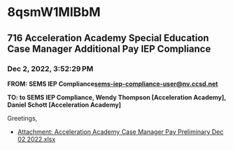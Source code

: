 # 8qsmW1MlBbM
## 716 Acceleration Academy Special Education Case Manager Additional Pay IEP Compliance
### Dec 2, 2022, 3:52:29 PM
**FROM: SEMS IEP Compliance<sems-iep-compliance-user@nv.ccsd.net>**

**TO: to SEMS IEP Compliance, Wendy Thompson [Acceleration Academy], Daniel Schott [Acceleration Academy]**


Greetings, 





* [Attachment: Acceleration Academy Case Manager Pay Preliminary Dec 02 2022.xlsx](8qsmW1MlBbM-attachment-1.xlsx)
